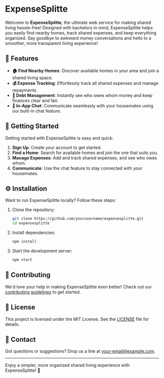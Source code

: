 # ExpenseSplitte

Welcome to **ExpenseSplitte**, the ultimate web service for making shared living hassle-free! Designed with bachelors in mind, ExpenseSplitte helps you easily find nearby homes, track shared expenses, and keep everything organized. Say goodbye to awkward money conversations and hello to a smoother, more transparent living experience!

## 🌟 Features

- **🏠 Find Nearby Homes**: Discover available homes in your area and join a shared living space.
- **💰 Expense Tracking**: Effortlessly track all shared expenses and manage repayments.
- **🔄 Debt Management**: Instantly see who owes whom money and keep finances clear and fair.
- **💬 In-App Chat**: Communicate seamlessly with your housemates using our built-in chat feature.

## 🚀 Getting Started

Getting started with ExpenseSplitte is easy and quick:

1. **Sign Up**: Create your account to get started.
2. **Find a Home**: Search for available homes and join the one that suits you.
3. **Manage Expenses**: Add and track shared expenses, and see who owes whom.
4. **Communicate**: Use the chat feature to stay connected with your housemates.

## ⚙️ Installation

Want to run ExpenseSplitte locally? Follow these steps:

1. Clone the repository:
    ```bash
    git clone https://github.com/yourusername/expensesplitte.git
    cd expensesplitte
    ```
2. Install dependencies:
    ```bash
    npm install
    ```
3. Start the development server:
    ```bash
    npm start
    ```

## 🤝 Contributing

We'd love your help in making ExpenseSplitte even better! Check out our [contributing guidelines](CONTRIBUTING.md) to get started.

## 📄 License

This project is licensed under the MIT License. See the [LICENSE](LICENSE) file for details.

## 📧 Contact

Got questions or suggestions? Drop us a line at [your-email@example.com](mailto:your-email@example.com).

---

Enjoy a simpler, more organized shared living experience with ExpenseSplitte! 🌟
